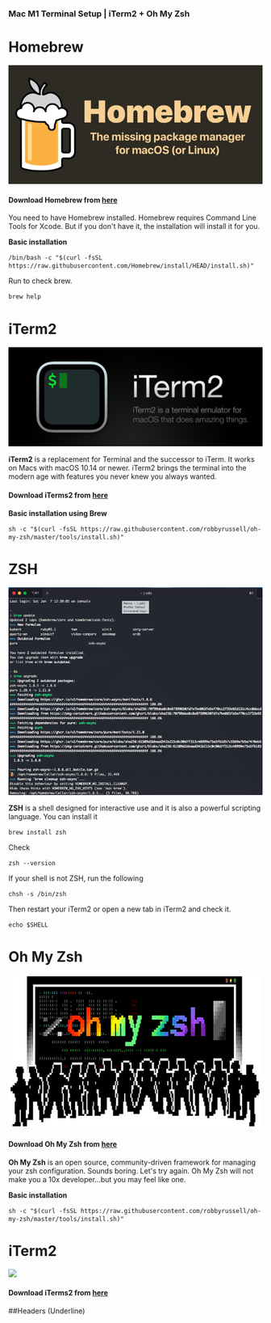 ### Mac M1 Terminal Setup | iTerm2 + Oh My Zsh

# Homebrew

![](https://github.com/ls500pymaster/Mac-M1-Terminal-Setup/blob/main/img/homebrew.jpeg?raw=true)

#### Download Homebrew from [here](https://brew.sh "here")
You need to have Homebrew installed. Homebrew requires Command Line Tools for Xcode. But if you don't have it, the installation will install it for you.

**Basic installation**

    /bin/bash -c "$(curl -fsSL https://raw.githubusercontent.com/Homebrew/install/HEAD/install.sh)"

Run to check brew.
```bash
brew help
```

# iTerm2

![](https://github.com/ls500pymaster/Mac-M1-Terminal-Setup/blob/main/img/iterm2.jpeg?raw=true)

**iTerm2** is a replacement for Terminal and the successor to iTerm. It works on Macs with macOS 10.14 or newer. iTerm2 brings the terminal into the modern age with features you never knew you always wanted.

#### Download iTerms2 from [here](https://iterm2.com/downloads.html "here")

**Basic installation using Brew**

    sh -c "$(curl -fsSL https://raw.githubusercontent.com/robbyrussell/oh-my-zsh/master/tools/install.sh)"
    
# ZSH

![](https://github.com/ls500pymaster/Mac-M1-Terminal-Setup/blob/main/img/zsh_term.png?raw=true)

**ZSH** is a shell designed for interactive use and it is also a powerful scripting language.
You can install it

    brew install zsh
Check 

    zsh --version

If your shell is not ZSH, run the following

    chsh -s /bin/zsh

Then restart your iTerm2 or open a new tab in iTerm2 and check it.

    echo $SHELL


# Oh My Zsh

![](https://github.com/ls500pymaster/Mac-M1-Terminal-Setup/blob/main/img/omz.png?raw=true)

#### Download Oh My Zsh from [here](https://github.com/ohmyzsh/ohmyzsh "here")

**Oh My Zsh** is an open source, community-driven framework for managing your zsh configuration. Sounds boring. Let's try again. Oh My Zsh will not make you a 10x developer...but you may feel like one.

**Basic installation**

    sh -c "$(curl -fsSL https://raw.githubusercontent.com/robbyrussell/oh-my-zsh/master/tools/install.sh)"
    

# iTerm2

![](https://iterm2.com/img/logo2x.jpg)

#### Download iTerms2 from [here](https://iterm2.com/downloads.html "here")

##Headers (Underline)
